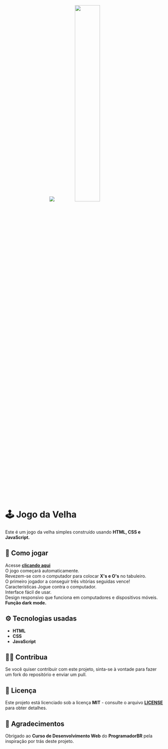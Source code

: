 <div align="center">
<img src="https://user-images.githubusercontent.com/82117002/235463365-acefa241-6a61-4945-88a1-5245783d7b0b.svg">
<img width="40%" src="https://user-images.githubusercontent.com/82117002/235374711-1ad554a2-b87b-41ef-89b9-f801b34ebb7a.gif">
</div>

# 🕹 Jogo da Velha
Este é um jogo da velha simples construído usando **HTML, CSS e JavaScript.**

## 📕 Como jogar
Acesse **[clicando aqui](https://leonardohetx.github.io/TIC-TAC-TOE/)** <br>
O jogo começará automaticamente. <br>
Revezem-se com o computador para colocar **X's e O's** no tabuleiro. <br>
O primeiro jogador a conseguir três vitórias seguidas vence! <br>
Características
Jogue contra o computador. <br>
Interface fácil de usar. <br>
Design responsivo que funciona em computadores e dispositivos móveis. <br>
**Função dark mode.** <br>

## ⚙️ Tecnologias usadas
- **HTML**
- **CSS**
- **JavaScript**

## 🙋‍♂️ Contribua
Se você quiser contribuir com este projeto, sinta-se à vontade para fazer um fork do repositório e enviar um pull.

## 🧾 Licença
Este projeto está licenciado sob a licença **MIT** - consulte o arquivo **[LICENSE](https://github.com/LeonardoHetx/TIC-TAC-TOE/blob/master/LICENSE)** para obter detalhes.

## 🤝 Agradecimentos
Obrigado ao **Curso de Desenvolvimento Web** do **ProgramadorBR** pela inspiração por trás deste projeto.
